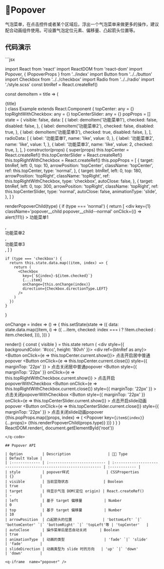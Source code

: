 # Popover <q-qrcode name='popover' />

气泡菜单，在点击控件或者某个区域后，浮出一个气泡菜单来做更多的操作，建议配合动画组件使用。可设置气泡定位元素、偏移量、凸起箭头位置等。

## 代码演示

<q-code>
```jsx

import React from 'react'
import ReactDOM from 'react-dom'
import Popover, { IPopoverProps } from '../index'
import Button from '../../button'
import Checkbox from '../../checkbox'
import Radio from '../../radio'
import './style.scss'
const btnRef = React.createRef()

const demoItem = title => (
  <div
    style={{
      display: 'flex',
      alignContent: 'center',
    }}
  >
    <div
      style={{
        width: 20,
        height: 20,
        backgroundColor: '#4071FF',
        marginRight: 10,
      }}
    />
    {title}
  </div>
)
class Example extends React.Component {
  topCenter: any = {}
  topRightWithCheckbox: any = {}
  topCenterSlider: any = {}
  popProps = []
  state = {
    visible: false,
    data: [
      {
        label: demoItem('功能菜单1'),
        checked: false,
        disabled: false,
      },
      {
        label: demoItem('功能菜单2'),
        checked: false,
        disabled: true,
      },
      {
        label: demoItem('功能菜单3'),
        checked: true,
        disabled: false,
      },
    ],
    radioData: [
      {
        label: '功能菜单1',
        name: 'like',
        value: 0,
      },
      {
        label: '功能菜单2',
        name: 'like',
        value: 1,
      },
      {
        label: '功能菜单3',
        name: 'like',
        value: 2,
        checked: true,
      },
    ],
  }
  constructor(props) {
    super(props)
    this.topCenter = React.createRef()
    this.topCenterSlider = React.createRef()
    this.topRightWithCheckbox = React.createRef()
    this.popProps = [
      {
        target: btnRef,
        left: 0,
        top: 10,
        arrowPosition: 'topCenter',
        className: 'topCenter',
        ref: this.topCenter,
        type: 'normal',
      },
      {
        target: btnRef,
        left: 0,
        top: 180,
        arrowPosition: 'topRight',
        className: 'topRight',
        ref: this.topRightWithCheckbox,
        type: 'checkbox',
        autoClose: false,
      },
      {
        target: btnRef,
        left: 0,
        top: 300,
        arrowPosition: 'topRight',
        className: 'topRight',
        ref: this.topCenterSlider,
        type: 'normal',
        autoClose: false,
        animationType: 'slide',
      },
    ]
  }

  renderPopoverChild(type) {
    if (type === 'normal') {
      return [
        <div
          key={1}
          className='popover__child popover__child--normal'
          onClick={() => alert(111)}
        >
          功能菜单1
        </div>,
        <div key={2} className='popover__child popover__child--normal'>
          功能菜单2
        </div>,
        <div key={3} className='popover__child popover__child--normal'>
          功能菜单3
        </div>,
      ]
    }

    if (type === 'checkbox') {
      return this.state.data.map((item, index) => {
        return (
          <Checkbox
            key={`${index}-${item.checked}`}
            {...item}
            onChange={this.onChange(index)}
            direction={Checkbox.directionType.LEFT}
          />
        )
      })
    }
  }

  onChange = index => () => {
    this.setState(state => ({
      data: state.data.map((item, i) => ({
        ...item,
        checked: index === i ? !item.checked : item.checked,
      })),
    }))
  }

  render() {
    const { visible } = this.state
    return (
      <div style={{ backgroundColor: '#ccc', height: '80vh' }}>
        <div ref={btnRef as any}>
          <Button onClick={e => this.topCenter.current.show()}>
            点击开启居中普通popover
          </Button>
          <Button
            onClick={e => this.topCenter.current.close()}
            style={{ marginTop: '22px' }}
          >
            点击关闭居中普通popover
          </Button>
          <Button
            style={{ marginTop: '22px' }}
            onClick={e => this.topRightWithCheckbox.current.show()}
          >
            点击开启popoverWithCheckbox
          </Button>
          <Button
            onClick={e => this.topRightWithCheckbox.current.close()}
            style={{ marginTop: '22px' }}
          >
            点击关闭popoverWithCheckbox
          </Button>
          <Button
            style={{ marginTop: '22px' }}
            onClick={e => this.topCenterSlider.current.show()}
          >
            点击开启slide动画popover
          </Button>
          <Button
            onClick={e => this.topCenterSlider.current.close()}
            style={{ marginTop: '22px' }}
          >
            点击关闭slide动画popover
          </Button>
        </div>
        {this.popProps.map((props, index) => (
          <Popover key={`item${index}`} {...props}>
            {this.renderPopoverChild(props.type)}
          </Popover>
        ))}
      </div>
    )
  }
}
ReactDOM.render(<Example />, document.getElementById('root'))

```
</q-code>

## Popover API

| Option         | Description                 |  Type                                                           | Default Value |
| :------------- | :-------------------------- | :---------------------------------------------------------------- | :------------ |
| style          | popover样式                 | CSSProperties                                                     | {}            |
| visible        | 当前显隐状态                | Boolean                                                           | true          |
| target         | 待显示气泡 DOM(定位 origin) | React.createRef()                                                 | -             |
| left           | 基于 target 偏移量          | Number                                                            | 0             |
| top            | 基于 target 偏移量          | Number                                                            | 10            |
| arrowPosition  | 凸起箭头的位置              | 'bottomLeft' `|` 'bottomCenter' `|` 'bottomRight' `|` 'topLeft'等 | 'topCenter'   |
| autoClose      | 操作菜单后是否自动关闭      | Boolean                                                           | true          |
| animationType  | 动画的类型                  | 'fade' `|` 'slide'                                                | 'fade'        |
| slideDirection | 动画类型为 slide 时的方向   | 'up' `|` 'down'                                                   | 'down'        |

<q-iframe  name="popover" />
